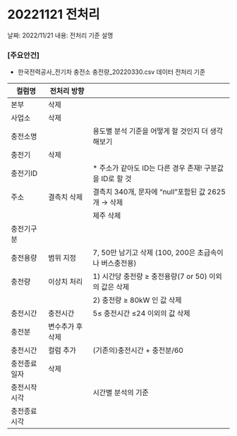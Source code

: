 # 20221121 전처리

날짜: 2022/11/21
내용: 전처리 기준 설명

### [주요안건]

- 한국전력공사_전기차 충전소 충전량_20220330.csv 데이터 전처리 기준

| 컬럼명 | 전처리 방향 |  |
| --- | --- | --- |
| 본부 | 삭제 |  |
| 사업소 | 삭제 |  |
| 충전소명 |  | 용도별 분석 기준을 어떻게 할 것인지 더 생각해보기 |
| 충전기 | 삭제 |  |
| 충전기ID |  | * 주소가 같아도 ID는 다른 경우 존재! 구분값을 ID로 할 것 |
| 주소 | 결측치 삭제 | 결측치 340개, 문자에 “null”포함된 값 2625개 → 삭제 |
|  |  | 제주 삭제 |
| 충전기구분 |  |  |
| 충전용량 | 범위 지정 | 7, 50만 남기고 삭제 (100, 200은 초급속이나 버스충전용) |
| 충전량 | 이상치 처리 | 1) 시간당 충전량 ≥ 충전용량(7 or 50) 이외의 값은 삭제 |
|  |  | 2) 충전량 ≥ 80kW 인 값 삭제 |
| 충전시간 | 충전시간 | 5≤ 충전시간 ≤24 이외의 값 삭제 |
| 충전분 | 변수추가 후 삭제 |  |
| 충전시간 | 컬럼 추가 | (기존의)충전시간 + 충전분/60 |
| 충전종료일자 | 삭제 |  |
| 충전시작시각 |  | 시간별 분석의 기준 |
| 충전종료시각 |  |  |